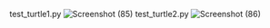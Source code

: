 test_turtle1.py
![Screenshot (85)](https://github.com/HomaYaghuobian/class_python/assets/140716080/288779c4-07d3-44c8-90a6-5fc401a6a6bc)
test_turtle2.py
![Screenshot (86)](https://github.com/HomaYaghuobian/class_python/assets/140716080/50688164-329b-4fea-a679-9ac422aa7d0f)
